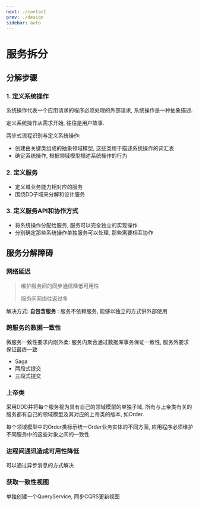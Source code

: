 ```yaml
---
next: ./contact
prev: ./design
sidebar: auto
---
```


# 服务拆分

## 分解步骤 

### 1. 定义系统操作

系统操作代表一个应用请求的程序必须处理的外部请求, 系统操作是一种抽象描述.

定义系统操作从需求开始, 往往是用户故事.

两步式流程识别与定义系统操作:

- 创建由关键类组成的抽象领域模型, 这些类用于描述系统操作的词汇表
- 确定系统操作, 根据领域模型描述系统操作的行为

### 2. 定义服务

- 定义域业务能力相对应的服务
- 围绕DD子域来分解和设计服务

### 3. 定义服务API和协作方式

- 将系统操作分配给服务, 服务可以完全独立的实现操作
- 分别确定那些系统操作单独服务可以处理, 那些需要相互协作

## 服务分解障碍

### 网络延迟

> 维护服务间的同步通信降低可用性
>
>服务间网络往返过多

解决方式: **自包含服务** : 服务不依赖服务, 能够以独立的方式供外部使用


### 跨服务的数据一致性

微服务一致性要求内刚外柔: 服务内聚合通过数据库事务保证一致性, 服务外要求保证最终一致

- Saga
- 两段式提交
- 三段式提交

### 上帝类

采用DDD并将每个服务视为具有自己的领域模型的单独子域, 所有与上帝类有关的服务都有自己的领域模型及其对应的上帝类的版本, 如Order.

每个领域模型中的Order类标示统一Order业务实体的不同方面, 应用程序必须维护不同服务中的这些对象之间的一致性. 

### 进程间通讯造成可用性降低

可以通过异步消息的方式解决

### 获取一致性视图

单独创建一个QueryService, 同步CQRS更新视图

